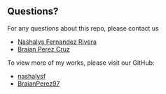 ## Questions?
For any questions about this repo, please contact us
* [Nashalys Fernandez Rivera](mailto:nashalysf@gmail.com)
* [Braian Perez Cruz](mailto:bsj2025@hotmail.com)

To view more of my works, please visit our GitHub: 
* [nashalysf](https://github.com/nashalysf)
* [BraianPerez97](https://github.com/BraianPerez97)
